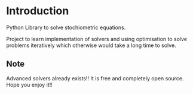 # Introduction

Python Library to solve stochiometric equations.

Project to learn implementation of solvers and using optimisation to solve problems iteratively which otherwise would
take a long time to solve.

## Note

Advanced solvers already exists!! It is free and completely open source. Hope you enjoy it!!

